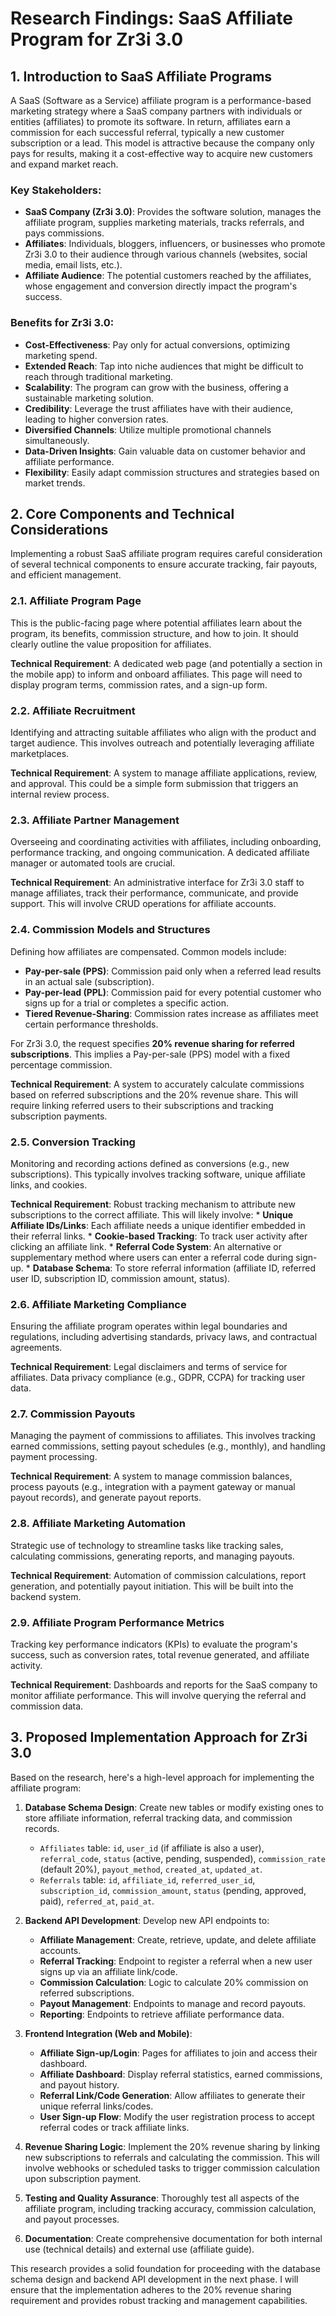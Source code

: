 # Research Findings: SaaS Affiliate Program for Zr3i 3.0

## 1. Introduction to SaaS Affiliate Programs

A SaaS (Software as a Service) affiliate program is a performance-based marketing strategy where a SaaS company partners with individuals or entities (affiliates) to promote its software. In return, affiliates earn a commission for each successful referral, typically a new customer subscription or a lead. This model is attractive because the company only pays for results, making it a cost-effective way to acquire new customers and expand market reach.

### Key Stakeholders:

*   **SaaS Company (Zr3i 3.0)**: Provides the software solution, manages the affiliate program, supplies marketing materials, tracks referrals, and pays commissions.
*   **Affiliates**: Individuals, bloggers, influencers, or businesses who promote Zr3i 3.0 to their audience through various channels (websites, social media, email lists, etc.).
*   **Affiliate Audience**: The potential customers reached by the affiliates, whose engagement and conversion directly impact the program's success.

### Benefits for Zr3i 3.0:

*   **Cost-Effectiveness**: Pay only for actual conversions, optimizing marketing spend.
*   **Extended Reach**: Tap into niche audiences that might be difficult to reach through traditional marketing.
*   **Scalability**: The program can grow with the business, offering a sustainable marketing solution.
*   **Credibility**: Leverage the trust affiliates have with their audience, leading to higher conversion rates.
*   **Diversified Channels**: Utilize multiple promotional channels simultaneously.
*   **Data-Driven Insights**: Gain valuable data on customer behavior and affiliate performance.
*   **Flexibility**: Easily adapt commission structures and strategies based on market trends.

## 2. Core Components and Technical Considerations

Implementing a robust SaaS affiliate program requires careful consideration of several technical components to ensure accurate tracking, fair payouts, and efficient management.

### 2.1. Affiliate Program Page

This is the public-facing page where potential affiliates learn about the program, its benefits, commission structure, and how to join. It should clearly outline the value proposition for affiliates.

**Technical Requirement**: A dedicated web page (and potentially a section in the mobile app) to inform and onboard affiliates. This page will need to display program terms, commission rates, and a sign-up form.

### 2.2. Affiliate Recruitment

Identifying and attracting suitable affiliates who align with the product and target audience. This involves outreach and potentially leveraging affiliate marketplaces.

**Technical Requirement**: A system to manage affiliate applications, review, and approval. This could be a simple form submission that triggers an internal review process.

### 2.3. Affiliate Partner Management

Overseeing and coordinating activities with affiliates, including onboarding, performance tracking, and ongoing communication. A dedicated affiliate manager or automated tools are crucial.

**Technical Requirement**: An administrative interface for Zr3i 3.0 staff to manage affiliates, track their performance, communicate, and provide support. This will involve CRUD operations for affiliate accounts.

### 2.4. Commission Models and Structures

Defining how affiliates are compensated. Common models include:

*   **Pay-per-sale (PPS)**: Commission paid only when a referred lead results in an actual sale (subscription).
*   **Pay-per-lead (PPL)**: Commission paid for every potential customer who signs up for a trial or completes a specific action.
*   **Tiered Revenue-Sharing**: Commission rates increase as affiliates meet certain performance thresholds.

For Zr3i 3.0, the request specifies **20% revenue sharing for referred subscriptions**. This implies a Pay-per-sale (PPS) model with a fixed percentage commission.

**Technical Requirement**: A system to accurately calculate commissions based on referred subscriptions and the 20% revenue share. This will require linking referred users to their subscriptions and tracking subscription payments.

### 2.5. Conversion Tracking

Monitoring and recording actions defined as conversions (e.g., new subscriptions). This typically involves tracking software, unique affiliate links, and cookies.

**Technical Requirement**: Robust tracking mechanism to attribute new subscriptions to the correct affiliate. This will likely involve:
    *   **Unique Affiliate IDs/Links**: Each affiliate needs a unique identifier embedded in their referral links.
    *   **Cookie-based Tracking**: To track user activity after clicking an affiliate link.
    *   **Referral Code System**: An alternative or supplementary method where users can enter a referral code during sign-up.
    *   **Database Schema**: To store referral information (affiliate ID, referred user ID, subscription ID, commission amount, status).

### 2.6. Affiliate Marketing Compliance

Ensuring the affiliate program operates within legal boundaries and regulations, including advertising standards, privacy laws, and contractual agreements.

**Technical Requirement**: Legal disclaimers and terms of service for affiliates. Data privacy compliance (e.g., GDPR, CCPA) for tracking user data.

### 2.7. Commission Payouts

Managing the payment of commissions to affiliates. This involves tracking earned commissions, setting payout schedules (e.g., monthly), and handling payment processing.

**Technical Requirement**: A system to manage commission balances, process payouts (e.g., integration with a payment gateway or manual payout records), and generate payout reports.

### 2.8. Affiliate Marketing Automation

Strategic use of technology to streamline tasks like tracking sales, calculating commissions, generating reports, and managing payouts.

**Technical Requirement**: Automation of commission calculations, report generation, and potentially payout initiation. This will be built into the backend system.

### 2.9. Affiliate Program Performance Metrics

Tracking key performance indicators (KPIs) to evaluate the program's success, such as conversion rates, total revenue generated, and affiliate activity.

**Technical Requirement**: Dashboards and reports for the SaaS company to monitor affiliate performance. This will involve querying the referral and commission data.

## 3. Proposed Implementation Approach for Zr3i 3.0

Based on the research, here's a high-level approach for implementing the affiliate program:

1.  **Database Schema Design**: Create new tables or modify existing ones to store affiliate information, referral tracking data, and commission records.
    *   `Affiliates` table: `id`, `user_id` (if affiliate is also a user), `referral_code`, `status` (active, pending, suspended), `commission_rate` (default 20%), `payout_method`, `created_at`, `updated_at`.
    *   `Referrals` table: `id`, `affiliate_id`, `referred_user_id`, `subscription_id`, `commission_amount`, `status` (pending, approved, paid), `referred_at`, `paid_at`.

2.  **Backend API Development**: Develop new API endpoints to:
    *   **Affiliate Management**: Create, retrieve, update, and delete affiliate accounts.
    *   **Referral Tracking**: Endpoint to register a referral when a new user signs up via an affiliate link/code.
    *   **Commission Calculation**: Logic to calculate 20% commission on referred subscriptions.
    *   **Payout Management**: Endpoints to manage and record payouts.
    *   **Reporting**: Endpoints to retrieve affiliate performance data.

3.  **Frontend Integration (Web and Mobile)**:
    *   **Affiliate Sign-up/Login**: Pages for affiliates to join and access their dashboard.
    *   **Affiliate Dashboard**: Display referral statistics, earned commissions, and payout history.
    *   **Referral Link/Code Generation**: Allow affiliates to generate their unique referral links/codes.
    *   **User Sign-up Flow**: Modify the user registration process to accept referral codes or track affiliate links.

4.  **Revenue Sharing Logic**: Implement the 20% revenue sharing by linking new subscriptions to referrals and calculating the commission. This will involve webhooks or scheduled tasks to trigger commission calculation upon subscription payment.

5.  **Testing and Quality Assurance**: Thoroughly test all aspects of the affiliate program, including tracking accuracy, commission calculation, and payout processes.

6.  **Documentation**: Create comprehensive documentation for both internal use (technical details) and external use (affiliate guide).

This research provides a solid foundation for proceeding with the database schema design and backend API development in the next phase. I will ensure that the implementation adheres to the 20% revenue sharing requirement and provides robust tracking and management capabilities.

